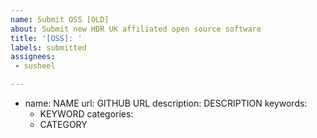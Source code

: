 ```yaml
---
name: Submit OSS [OLD]
about: Submit new HDR UK affiliated open source software
title: '[OSS]: '
labels: submitted
assignees: 
 - susheel

---
```


- name: NAME
  url: GITHUB URL
  description: DESCRIPTION
  keywords:
  - KEYWORD
  categories:
  - CATEGORY
